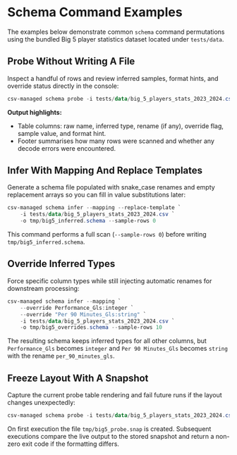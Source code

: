 # Schema Command Examples

The examples below demonstrate common `schema` command permutations using the bundled Big 5 player statistics dataset located under `tests/data`.

## Probe Without Writing A File

Inspect a handful of rows and review inferred samples, format hints, and override status directly in the console:

```powershell
csv-managed schema probe -i tests/data/big_5_players_stats_2023_2024.csv --sample-rows 5
```

**Output highlights:**

- Table columns: raw name, inferred type, rename (if any), override flag, sample value, and format hint.
- Footer summarises how many rows were scanned and whether any decode errors were encountered.

## Infer With Mapping And Replace Templates

Generate a schema file populated with snake_case renames and empty replacement arrays so you can fill in value substitutions later:

```powershell
csv-managed schema infer --mapping --replace-template `
    -i tests/data/big_5_players_stats_2023_2024.csv `
    -o tmp/big5_inferred.schema --sample-rows 0
```

This command performs a full scan (`--sample-rows 0`) before writing `tmp/big5_inferred.schema`.

## Override Inferred Types

Force specific column types while still injecting automatic renames for downstream processing:

```powershell
csv-managed schema infer --mapping `
    --override Performance_Gls:integer `
    --override "Per 90 Minutes_Gls:string" `
    -i tests/data/big_5_players_stats_2023_2024.csv `
    -o tmp/big5_overrides.schema --sample-rows 10
```

The resulting schema keeps inferred types for all other columns, but `Performance_Gls` becomes `integer` and `Per 90 Minutes_Gls` becomes `string` with the rename `per_90_minutes_gls`.

## Freeze Layout With A Snapshot

Capture the current probe table rendering and fail future runs if the layout changes unexpectedly:

```powershell
csv-managed schema probe -i tests/data/big_5_players_stats_2023_2024.csv --sample-rows 5 --snapshot tmp/big5_probe.snap
```

On first execution the file `tmp/big5_probe.snap` is created. Subsequent executions compare the live output to the stored snapshot and return a non-zero exit code if the formatting differs.
